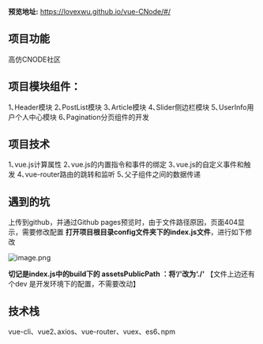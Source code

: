 **预览地址:** https://lovexwu.github.io/vue-CNode/#/

## 项目功能
高仿CNODE社区

## 项目模块组件： 
1､Header模块
2､PostList模块
3､Article模块
4､Slider侧边栏模块
5､UserInfo用户个人中心模块
6､Pagination分页组件的开发

## 项目技术
1､vue.js计算属性
2､vue.js的内置指令和事件的绑定
3､vue.js的自定义事件和触发
4､vue-router路由的跳转和监听
5､父子组件之间的数据传递

## 遇到的坑
上传到github，并通过Github pages预览时，由于文件路径原因，页面404显示，需要修改配置
**打开项目根目录config文件夹下的index.js文件**，进行如下修改

![image.png](https://upload-images.jianshu.io/upload_images/14339384-1865b3c28f6bdc5b.png?imageMogr2/auto-orient/strip%7CimageView2/2/w/1240)

**切记是index.js中的build下的 assetsPublicPath ：将‘/'改为‘./'**
【文件上边还有个dev 是开发环境下的配置，不需要改动】


## 技术栈
vue-cli、vue2､axios、vue-router、vuex、es6､npm
